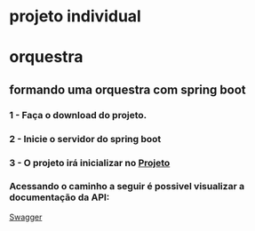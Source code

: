 # projeto individual 
# orquestra

## formando uma orquestra com spring boot

### 1 - Faça o download do projeto.
### 2 - Inicie o servidor do spring boot 
### 3 - O projeto irá inicializar no [Projeto](http://localhost:8080/)

### Acessando o caminho a seguir é possivel visualizar a documentação da API:
[Swagger](http://localhost:8080/swagger-ui.html#/)
